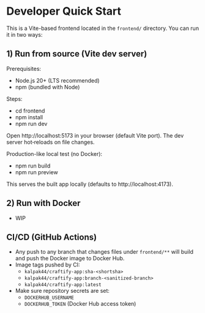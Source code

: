 # Developer Quick Start

This is a Vite-based frontend located in the `frontend/` directory. You can run it in two ways:

## 1) Run from source (Vite dev server)

Prerequisites:
- Node.js 20+ (LTS recommended)
- npm (bundled with Node)

Steps:
- cd frontend
- npm install
- npm run dev

Open http://localhost:5173 in your browser (default Vite port). The dev server hot‑reloads on file changes.

Production-like local test (no Docker):
- npm run build
- npm run preview

This serves the built app locally (defaults to http://localhost:4173).

## 2) Run with Docker

- WIP

## CI/CD (GitHub Actions)

- Any push to any branch that changes files under `frontend/**` will build and push the Docker image to Docker Hub.
- Image tags pushed by CI:
  - `kalpak44/craftify-app:sha-<shortsha>`
  - `kalpak44/craftify-app:branch-<sanitized-branch>`
  - `kalpak44/craftify-app:latest`
- Make sure repository secrets are set:
  - `DOCKERHUB_USERNAME`
  - `DOCKERHUB_TOKEN` (Docker Hub access token)
